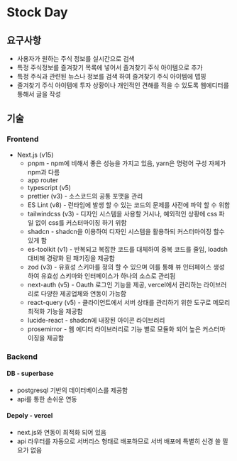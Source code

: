 # Stock Day

## 요구사항

- 사용자가 원하는 주식 정보를 실시간으로 검색
- 특정 주식정보를 즐겨찾기 목록에 넣어서 즐겨찾기 주식 아이템으로 추가
- 특정 주식과 관련된 뉴스나 정보를 검색 하여 즐겨찾기 주식 아이템에 맵핑
- 즐겨찾기 주식 아이템에 투자 상황이나 개인적인 견해를 적을 수 있도록 웹에디터를 통해서 글을 작성

## 기술

### Frontend

- Next.js (v15)
    - pnpm - npm에 비해서 좋은 성능을 가지고 있음, yarn은 명령어 구성 자체가 npm과 다름
    - app router
    - typescript (v5)
    - prettier (v3) - 소스코드의 공통 포맷을 관리
    - ES Lint (v8) - 런타임에 발생 할 수 있는 코드의 문제를 사전에 파악 할 수 위함
    - tailwindcss (v3) - 디자인 시스템을 사용할 거시나, 예외적인 상황에 css 파일 없이 css를 커스터마이징 하기 위함
    - shadcn - shadcn을 이용하여 디자인 시스템을 활용하되 커스터마이징 할수 있게 함
    - es-toolkit (v1) - 반복되고 복잡한 코드를 대체하여 중복 코드를 줄임, loadsh 대비해 경량화 된 패키징을 제공함
    - zod (v3) - 유효성 스키마를 정의 할 수 있으며 이를 통해 뷰 인터페이스 생성하여 유효성 스키마와 인터페이스가 하나의 소스로 관리됨
    - next-auth (v5) - Oauth 로그인 기능을 제공, vercel에서 관리하는 라이브러리로 다양한 제공업체와 연동이 가능함
    - react-query (v5) - 클라이언트에서 서버 상태를 관리하기 위한 도구로 메모리 최적화 기능을 제공함
    - lucide-react - shadcn에 내장된 아이콘 라이브러리
    - prosemirror - 웹 에디터 라이브러리로 기능 별로 모듈화 되어 높은 커스터마이징을 제공함

### Backend

#### DB - superbase

- postgresql 기반의 데이터베이스를 제공함
- api를 통한 손쉬운 연동

#### Depoly - vercel

- next.js와 연동이 최적화 되어 있음
- api 라우터를 자동으로 서버리스 형태로 배포하므로 서버 배포에 특별히 신경 쓸 필요가 없음







